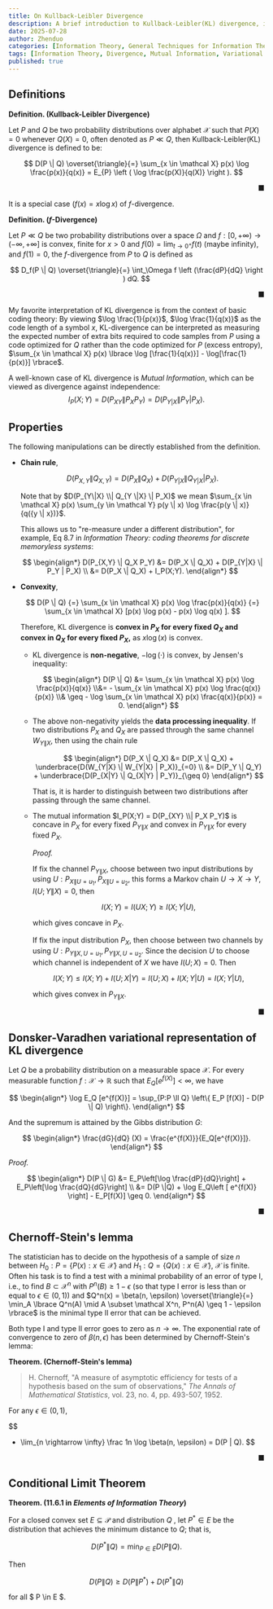 ```yaml
---
title: On Kullback-Leibler Divergence
description: A brief introduction to Kullback-Leibler(KL) divergence, its properties and applications.
date: 2025-07-28
author: Zhenduo
categories: [Information Theory, General Techniques for Information Theory]
tags: [Information Theory, Divergence, Mutual Information, Variational Representation]
published: true
---
```

## Definitions

**Definition. (Kullback-Leibler Divergence)** 

Let $P$ and $Q$ be two probability distributions over alphabet $\mathcal X$ such that $P(X) = 0$ whenever $Q(X) = 0$, often denoted as $P \ll Q$, then Kullback-Leibler(KL) divergence is defined to be:

$$
D(P \| Q) \overset{\triangle}{=} \sum_{x \in \mathcal X} p(x) \log \frac{p(x)}{q(x)} = E_{P} \left ( \log \frac{p(X)}{q(X)} \right ).
$$

&nbsp;<span style="float: right;">■</span>

It is a special case $(f(x) = x\log x)$ of $f$-divergence.

**Definition. ($f$-Divergence)** 

Let $P \ll Q$ be two probability distributions over a space $\Omega$ and $f: [0, +\infty) \rightarrow(-\infty, +\infty]$ is convex, finite for $x>0$ and $f(0) = \lim_{t \rightarrow 0^+}f(t)$ (maybe infinity), and $f(1) = 0$, the $f$-divergence from $P$ to $Q$ is defined as 

$$
D_f(P \| Q) \overset{\triangle}{=} \int_\Omega f \left (\frac{dP}{dQ} \right ) dQ.
$$

&nbsp;<span style="float: right;">■</span>

My favorite interpretation of KL divergence is from the context of basic coding theory: By viewing $\log \frac{1}{p(x)}$, $\log \frac{1}{q(x)}$ as the code length of a symbol $x$, KL-divergence can be interpreted as measuring the expected number of extra bits required to code samples from $P$ using a code optimized for $Q$ rather than the code optimized for $P$ (excess entropy), $\sum_{x \in \mathcal X} p(x) \lbrace \log [\frac{1}{q(x)}] - \log[\frac{1}{p(x)}] \rbrace$.

A well-known case of KL divergence is *Mutual Information*, which can be viewed as divergence against independence:
$$
I_P(X;Y) = D(P_{XY} \| P_X P_Y) = D(P_{Y|X} \| P_Y | P_X).
$$

## Properties

The following manipulations can be directly established from the definition.

- **Chain rule**, 

    $$
    D(P_{X,Y} \| Q_{X,Y}) = D(P_{X} \| Q_{X}) + D(P_{Y|X} \| Q_{Y|X} | P_X).
    $$

    Note that by $D(P_{Y\|X} \\| Q_{Y \|X} \| P_X)$ we mean $\sum_{x \in \mathcal X} p(x) \sum_{y \in \mathcal Y} p(y \| x) \log \frac{p(y \| x)}{q({y \| x})}$.

    This allows us to "re-measure under a different distribution", for example, 
    Eq 8.7 in *Information Theory: coding theorems for discrete memoryless systems*:

    $$
    \begin{align*}
    D(P_{X,Y} \| Q_X P_Y) &= D(P_X \| Q_X) + D(P_{Y|X} \| P_Y | P_X) \\
    &= D(P_X \| Q_X)  + I_P(X;Y).
    \end{align*}
    $$

- **Convexity**,

    $$
    D(P \| Q) {=} \sum_{x \in \mathcal X} p(x) \log \frac{p(x)}{q(x)} {=} \sum_{x \in \mathcal X} [p(x) \log p(x) - p(x) \log q(x) ].
    $$

    Therefore, KL divergence is **convex in $P_X$ for every fixed $Q_X$ and convex in $Q_X$ for every fixed $P_X$,** as $x \log(x)$ is convex.

    - KL divergence is **non-negative**, $-\log(\cdot)$ is convex, by Jensen's inequality:

        $$
        \begin{align*}
        D(P \| Q) &= \sum_{x \in \mathcal X} p(x) \log \frac{p(x)}{q(x)}
        \\&= - \sum_{x \in \mathcal X} p(x) \log \frac{q(x)}{p(x)}
        \\& \geq -  \log \sum_{x \in \mathcal X} p(x) \frac{q(x)}{p(x)} = 0.
        \end{align*}
        $$

    - The above non-negativity yields the **data processing inequality**. If two distributions $P_X$ and $Q_X$ are passed through the same channel $W_{Y\|X}$, then using the chain rule

        $$
        \begin{align*}
        D(P_X \| Q_X) &= D(P_X \| Q_X) + \underbrace{D(W_{Y|X} \| W_{Y|X} | P_X)}_{=0} \\
        &= D(P_Y \| Q_Y) + \underbrace{D(P_{X|Y} \| Q_{X|Y} | P_Y)}_{\geq 0} 
        \end{align*}
        $$

        That is, it is harder to distinguish between two distributions after passing through the same channel.

    - The mutual information $I_P(X;Y) = D(P_{XY} \\| P_X P_Y)$ is concave in $P_X$ for every fixed $P_{Y\|X}$ and convex in $P_{Y \| X}$ for every fixed $P_X$.

        *Proof.*

        If fix the channel $P_{Y\|X}$, choose between two input distributions by using $U: P_{X\|U=u_1}, P_{X\|U=u_2}$, this forms a Markov chain $U \rightarrow X \rightarrow Y$, $I(U;Y \| X) = 0$, then

        $$
        I(X;Y) = I(UX;Y) \geq I(X;Y|U),
        $$

        which gives concave in $P_X$.

        If fix the input distribution $P_X$, then choose between two channels by using $U: P_{Y\|X, U=u_1}, P_{Y\|X, U = u_2}$. Since the decision $U$ to choose which channel is independent of $X$ we have $I(U;X) = 0$. Then

        $$
        I(X; Y) \leq I(X;Y) + I(U;X|Y) = I(U;X) + I(X;Y|U) = I(X;Y|U),
        $$

        which gives convex in $P_{Y\| X}$.

    &nbsp;<span style="float: right;">■</span>

## **Donsker-Varadhen variational representation of KL divergence**

Let $Q$ be a probability distribution on a measurable space $\mathcal X$. For every measurable function $f : \mathcal X \rightarrow \mathbb R$ such that $E_Q[e^{f(X)}] < \infty$, we have 

$$
\begin{align*}
    \log E_Q [e^{f(X)}] = \sup_{P:P \ll Q} \left\{ E_P [f(X)] - D(P \| Q) \right\}.
\end{align*}
$$

And the supremum is attained by the Gibbs distribution $G$:

$$
\begin{align*}
    \frac{dG}{dQ} (X) = \frac{e^{f(X)}}{E_Q[e^{f(X)}]}.
\end{align*}
$$

*Proof.*

$$
\begin{align*}
    D(P \| G) &= E_P\left[\log \frac{dP}{dQ}\right] + E_P\left[\log \frac{dQ}{dG}\right] \\
    &= D(P \|Q) + \log E_Q\left [ e^{f(X)} \right] - E_P[f(X)] \geq 0.
\end{align*}
$$

&nbsp;<span style="float: right;">■</span>

## Chernoff-Stein's lemma

The statistician has to decide on the hypothesis of a sample of size $n$ between $H_0: P = \lbrace P(x): {x \in \mathcal X} \rbrace$ and $H_1: Q = \lbrace Q(x): x \in \mathcal X \rbrace$, $\mathcal X$ is finite. Often his task is to find a test with a minimal probability of an error of type I, i.e., to find $B \subset \mathcal X^n$ with $P^n(B) \geq 1 - \epsilon$ (so that type I error is less than or equal to $\epsilon \in (0,1)$) and $Q^n(x) = \beta(n, \epsilon) \overset{\triangle}{=} \min_A \lbrace Q^n(A) \mid A \subset \mathcal X^n, P^n(A) \geq 1 - \epsilon \rbrace$ is the minimal type II error that can be achieved.

Both type I and type II error goes to zero as $n \rightarrow \infty$. The exponential rate of convergence to zero of $\beta(n, \epsilon)$ has been determined by Chernoff-Stein's lemma:

**Theorem. (Chernoff-Stein's lemma)**
> H. Chernoff, "A measure of asymptotic efficiency for tests of a hypothesis based on the sum of observations," *The Annals of Mathematical Statistics*, vol. 23, no. 4, pp. 493-507, 1952.

For any $\epsilon \in (0,1)$,

$$
- \lim_{n \rightarrow \infty} \frac 1n \log \beta(n, \epsilon) = D(P \| Q).
$$

&nbsp;<span style="float: right;">■</span>

## Conditional Limit Theorem



**Theorem. (11.6.1 in *Elements of Information Theory*)**

For a closed convex set $E \subseteq \mathcal P$  and distribution $Q$ , let $P^* \in E$  be the distribution that achieves the minimum distance to $Q$; that is,

$$
D(P^* \| Q) = \min_{P \in E} D(P \| Q).
$$

Then

$$
D(P \| Q) \geq D(P \| P^*) + D(P^* \| Q)
$$

for all $ P \in E $.




 

